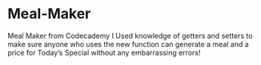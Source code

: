 # Meal-Maker
Meal Maker from Codecademy
I Used  knowledge of getters and setters to make sure anyone who uses the new function can generate a meal and a price for Today’s Special without any embarrassing errors!
